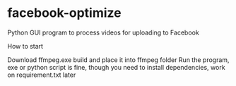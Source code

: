 # facebook-optimize
Python GUI program to process videos for uploading to Facebook

How to start

Download ffmpeg.exe build and place it into ffmpeg folder
Run the program, exe or python script is fine, though you need to install dependencies, work on requirement.txt later
